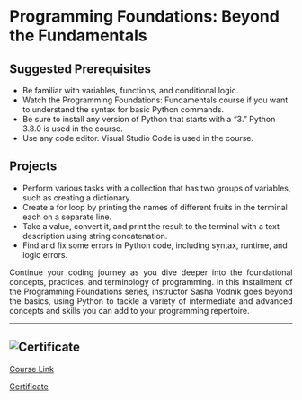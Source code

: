 # Programming Foundations: Beyond the Fundamentals

## Suggested Prerequisites

- Be familiar with variables, functions, and conditional logic.
- Watch the Programming Foundations: Fundamentals course if you want to understand the syntax for basic Python commands.
- Be sure to install any version of Python that starts with a “3.” Python 3.8.0 is used in the course.
- Use any code editor. Visual Studio Code is used in the course.

## Projects

- Perform various tasks with a collection that has two groups of variables, such as creating a dictionary.
- Create a for loop by printing the names of different fruits in the terminal each on a separate line.
- Take a value, convert it, and print the result to the terminal with a text description using string concatenation.
- Find and fix some errors in Python code, including syntax, runtime, and logic errors.

<p align="justify">Continue your coding journey as you dive deeper into the foundational concepts, practices, and terminology of programming. In this installment of the Programming Foundations series, instructor Sasha Vodnik goes beyond the basics, using Python to tackle a variety of intermediate and advanced concepts and skills you can add to your programming repertoire.</p>

---

## ![Certificate](https://media.licdn.com/dms/image/v2/D4D22AQEK11EA068Puw/feedshare-shrink_1280/feedshare-shrink_1280/0/1729098881490?e=1732147200&v=beta&t=70ya4q0E89hGnkgIBb14UqgwbFhJjwHz6n7DX36spZs "LinkedIn Learning Certificate of Completion")

[Course Link](https://www.linkedin.com/learning/programming-foundations-beyond-the-fundamentals)

[Certificate](https://www.linkedin.com/learning/certificates/64656ee7ef2322a20ff764cc58f7aeff948b395cda9648f33356a42f17b30ab6)
